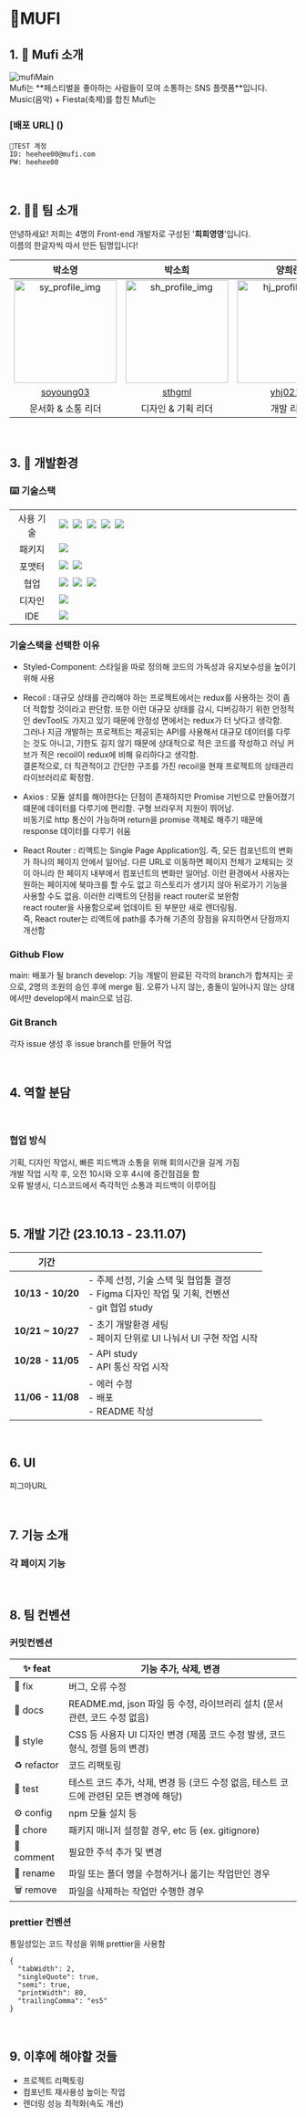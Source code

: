 # 🎼MUFI

## 1. 🎺 Mufi 소개

<img src='https://raw.githubusercontent.com/FRONTENDSCHOOL7/final-15-mufi/develop/mufi/src/assets/mufiMain.png' alt='mufiMain'>

<br />
Mufi는 **페스티벌을 좋아하는 사람들이 모여 소통하는 SNS 플랫폼**입니다.<br />
Music(음악) + Fiesta(축제)를 합친 Mufi는

### [배포 URL] ()

```
💫TEST 계정
ID: heehee00@mufi.com
PW: heehee00
```

</br>

## 2. 🧑‍💻 팀 소개

안녕하세요! 저희는 4명의 Front-end 개발자로 구성된 '**희희영영**'입니다.<br />
이름의 한글자씩 따서 만든 팀명입니다!

|                                             **박소영**                                             |                                            **박소희**                                             |                                             **양희준**                                             |                                             **이부영**                                             |
| :------------------------------------------------------------------------------------------------: | :-----------------------------------------------------------------------------------------------: | :------------------------------------------------------------------------------------------------: | :------------------------------------------------------------------------------------------------: |
| <img width="180" alt="sy_profile_img" src="https://avatars.githubusercontent.com/u/128986073?v=4"> | <img width="180" alt="sh_profile_img" src="https://avatars.githubusercontent.com/u/41767015?v=4"> | <img width="180" alt="hj_profile_img" src="https://avatars.githubusercontent.com/u/112550610?v=4"> | <img width="180" alt="by_profile_img" src="https://avatars.githubusercontent.com/u/123431761?v=4"> |
|                             [soyoung03](https://github.com/soyoung03)                              |                                [sthgml](https://github.com/sthgml)                                |                               [yhj0217](https://github.com/yhj0217)                                |                                [olivu0](https://github.com/olivu0)                                 |
|                                         문서화 & 소통 리더                                         |                                        디자인 & 기획 리더                                         |                                             개발 리더                                              |                                              팀 리더                                               |

<br />

## 3. 🥦 개발환경

### ⌨️ 기술스택

<table>
<tr>
 <td align="center" width="100px">사용 기술</td>
 <td width="800px">
  <img src="https://img.shields.io/badge/React-61DAFB?style=for-the-badge&logo=React&logoColor=ffffff"/>&nbsp  
  <img src="https://img.shields.io/badge/Recoil-764ABC?style=for-the-badge&logo=Redux&logoColor=white"/>&nbsp 
   <img src="https://img.shields.io/badge/React%20Router-CA4245?style=for-the-badge&logo=ReactRouter&logoColor=white"/>&nbsp 
  <img src="https://img.shields.io/badge/styled--components-DB7093?style=for-the-badge&logo=styled-components&logoColor=white"/>&nbsp 
   <img src="https://img.shields.io/badge/axios-7F2B7B?style=for-the-badge&logo=axios&logoColor=white"/>&nbsp 
   <!-- <img src="https://img.shields.io/badge/babel-F9DC3E?style=for-the-badge&logo=babel&logoColor=white"/>&nbsp -->
    </td>
</tr>
<tr>
 <td align="center">패키지</td>
 <td>
    <img src="https://img.shields.io/badge/npm-CB3837?style=for-the-badge&logo=NPM&logoColor=ffffff"/>&nbsp 
  </td>
</tr>
<tr>
 <td align="center">포맷터</td>
 <td>
  <img src="https://img.shields.io/badge/Prettier-373338?style=for-the-badge&logo=Prettier&logoColor=ffffff"/>&nbsp 
 <img src="https://img.shields.io/badge/eslint-4B32C3?style=for-the-badge&logo=eslint&logoColor=white">
 </td>
</tr>
<tr>
 <td align="center">협업</td>
 <td>
    <img src="https://img.shields.io/badge/GitHub-181717?style=for-the-badge&logo=GitHub&logoColor=white"/>&nbsp 
    <img src="https://img.shields.io/badge/Notion-5a5d69?style=for-the-badge&logo=Notion&logoColor=white"/>&nbsp
    <img src="https://img.shields.io/badge/Discord-4263f5?style=for-the-badge&logo=Discord&logoColor=white"/>&nbsp  
 </td>
 <tr>
  <td align="center">디자인</td>
 <td>
    <img src="https://img.shields.io/badge/Figma-d90f42?style=for-the-badge&logo=Figma&logoColor=white"/>&nbsp  
 </td>
</tr>
<tr>
 <td align="center">IDE</td>
 <td>
    <img src="https://img.shields.io/badge/VSCode-007ACC?style=for-the-badge&logo=Visual%20Studio%20Code&logoColor=white"/>&nbsp
</tr>
</table>

### 기술스택을 선택한 이유

- Styled-Component: 스타일을 따로 정의해 코드의 가독성과 유지보수성을 높이기 위해 사용

- Recoil : 대규모 상태를 관리해야 하는 프로젝트에서는 redux를 사용하는 것이 좀 더 적합할 것이라고 판단함. 또한 이런 대규모 상태를 감시, 디버깅하기 위한 안정적인 devTool도 가지고 있기 때문에 안정성 면에서는 redux가 더 낫다고 생각함. <br>
  그러나 지금 개발하는 프로젝트는 제공되는 API를 사용해서 대규모 데이터를 다루는 것도 아니고, 기한도 길지 않기 때문에 상대적으로 적은 코드를 작성하고 러닝 커브가 적은 recoil이 redux에 비해 유리하다고 생각함. <br>
  결론적으로, 더 직관적이고 간단한 구조를 가진 recoil을 현재 프로젝트의 상태관리 라이브러리로 확정함.

- Axios : 모듈 설치를 해야한다는 단점이 존재하지만 Promise 기반으로 만들어졌기 떄문에 데이터를 다루기에 편리함. 구형 브라우저 지원이 뛰어남.<br>
  비동기로 http 통신이 가능하며 return을 promise 객체로 해주기 때문에 response 데이터를 다루기 쉬움

- React Router : 리액트는 Single Page Application임. 즉, 모든 컴포넌트의 변화가 하나의 페이지 안에서 일어남. 다른 URL로 이동하면 페이지 전체가 교체되는 것이 아니라 한 페이지 내부에서 컴포넌트의 변화만 일어남. 이런 환경에서 사용자는 원하는 페이지에 북마크를 할 수도 없고 히스토리가 생기지 않아 뒤로가기 기능을 사용할 수도 없음. 이러한 리액트의 단점을 react router로 보완함
  <br>
  react router을 사용함으로써 업데이트 된 부분만 새로 렌더링됨.
  <br>
  즉, React router는 리액트에 path를 추가해 기존의 장점을 유지하면서 단점까지 개선함

### Github Flow

main: 배포가 될 branch
develop: 기능 개발이 완료된 각각의 branch가 합쳐지는 곳으로, 2명의 조원의 승인 후에 merge 됨. 오류가 나지 않는, 충돌이 일어나지 않는 상태에서만 develop에서 main으로 넘김.

### Git Branch

각자 issue 생성 후 issue branch를 만들어 작업

<br />

## 4. 역할 분담

<br />

### 협업 방식

기획, 디자인 작업시, 빠른 피드백과 소통을 위해 회의시간을 길게 가짐<br />
개발 작업 시작 후, 오전 10시와 오후 4시에 중간점검을 함<br />
오류 발생시, 디스코드에서 즉각적인 소통과 피드백이 이루어짐

<br />

## 5. 개발 기간 (23.10.13 - 23.11.07)

| 기간              |                                                                                                  |
| ----------------- | ------------------------------------------------------------------------------------------------ |
| **10/13 - 10/20** | - 주제 선정, 기술 스택 및 협업툴 결정<br>- Figma 디자인 작업 및 기획, 컨벤션<br>- git 협업 study |
| **10/21 ~ 10/27** | - 초기 개발환경 세팅<br>- 페이지 단위로 UI 나눠서 UI 구현 작업 시작                              |
| **10/28 - 11/05** | - API study <br>- API 통신 작업 시작                                                             |
| **11/06 - 11/08** | - 에러 수정<br>- 배포<br>- README 작성                                                           |

<br />

## 6. UI

피그마URL

<br />

## 7. 기능 소개

### 각 페이지 기능

<br />

## 8. 팀 컨벤션

### 커밋컨벤션

| ✨ feat     | 기능 추가, 삭제, 변경                                                                   |
| ----------- | --------------------------------------------------------------------------------------- |
| 🐛 fix      | 버그, 오류 수정                                                                         |
| 📝 docs     | README.md, json 파일 등 수정, 라이브러리 설치 (문서 관련, 코드 수정 없음)               |
| 🎨 style    | CSS 등 사용자 UI 디자인 변경 (제품 코드 수정 발생, 코드 형식, 정렬 등의 변경)           |
| ♻️ refactor | 코드 리팩토링                                                                           |
| 🧪 test     | 테스트 코드 추가, 삭제, 변경 등 (코드 수정 없음, 테스트 코드에 관련된 모든 변경에 해당) |
| ⚙️ config   | npm 모듈 설치 등                                                                        |
| 🌱 chore    | 패키지 매니저 설정할 경우, etc 등 (ex. gitignore)                                       |
| 💬 comment  | 필요한 주석 추가 및 변경                                                                |
| 🚚 rename   | 파일 또는 폴더 명을 수정하거나 옮기는 작업만인 경우                                     |
| 🗑️ remove   | 파일을 삭제하는 작업만 수행한 경우                                                      |

### prettier 컨벤션

통일성있는 코드 작성을 위해 prettier을 사용함

```
{
  "tabWidth": 2,
  "singleQuote": true,
  "semi": true,
  "printWidth": 80,
  "trailingComma": "es5"
}
```

<br />

## 9. 이후에 해야할 것들

- 프로젝트 리팩토링
- 컴포넌트 재사용성 높이는 작업
- 렌더링 성능 최적화(속도 개선)
